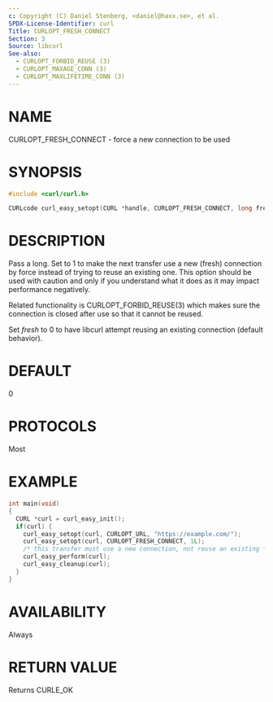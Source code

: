```yaml
---
c: Copyright (C) Daniel Stenberg, <daniel@haxx.se>, et al.
SPDX-License-Identifier: curl
Title: CURLOPT_FRESH_CONNECT
Section: 3
Source: libcurl
See-also:
  - CURLOPT_FORBID_REUSE (3)
  - CURLOPT_MAXAGE_CONN (3)
  - CURLOPT_MAXLIFETIME_CONN (3)
---
```


# NAME

CURLOPT_FRESH_CONNECT - force a new connection to be used

# SYNOPSIS

~~~c
#include <curl/curl.h>

CURLcode curl_easy_setopt(CURL *handle, CURLOPT_FRESH_CONNECT, long fresh);
~~~

# DESCRIPTION

Pass a long. Set to 1 to make the next transfer use a new (fresh) connection
by force instead of trying to reuse an existing one. This option should be
used with caution and only if you understand what it does as it may impact
performance negatively.

Related functionality is CURLOPT_FORBID_REUSE(3) which makes sure the
connection is closed after use so that it cannot be reused.

Set *fresh* to 0 to have libcurl attempt reusing an existing connection
(default behavior).

# DEFAULT

0

# PROTOCOLS

Most

# EXAMPLE

~~~c
int main(void)
{
  CURL *curl = curl_easy_init();
  if(curl) {
    curl_easy_setopt(curl, CURLOPT_URL, "https://example.com/");
    curl_easy_setopt(curl, CURLOPT_FRESH_CONNECT, 1L);
    /* this transfer must use a new connection, not reuse an existing */
    curl_easy_perform(curl);
    curl_easy_cleanup(curl);
  }
}
~~~

# AVAILABILITY

Always

# RETURN VALUE

Returns CURLE_OK
